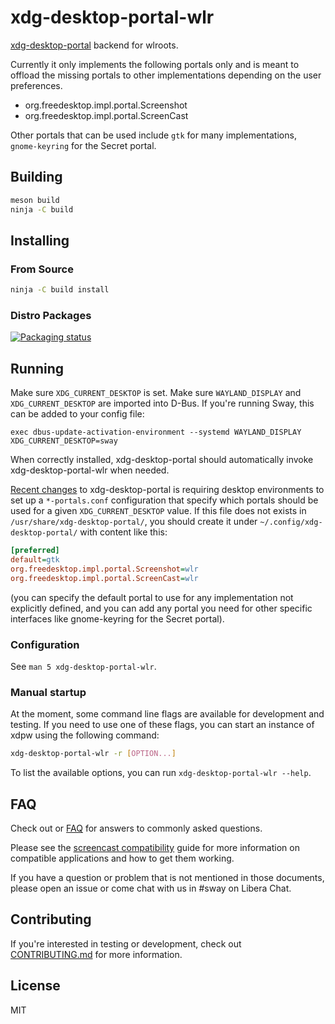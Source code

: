 # xdg-desktop-portal-wlr

[xdg-desktop-portal] backend for wlroots.

Currently it only implements the following portals only and is meant to offload the missing portals to other implementations depending on the user preferences.

- org.freedesktop.impl.portal.Screenshot
- org.freedesktop.impl.portal.ScreenCast

Other portals that can be used include `gtk` for many implementations, `gnome-keyring` for the Secret portal.

## Building

```sh
meson build
ninja -C build
```

## Installing

### From Source

```sh
ninja -C build install
```

### Distro Packages

[![Packaging status](https://repology.org/badge/vertical-allrepos/xdg-desktop-portal-wlr.svg)](https://repology.org/project/xdg-desktop-portal-wlr/versions)


## Running

Make sure `XDG_CURRENT_DESKTOP` is set. Make sure `WAYLAND_DISPLAY` and
`XDG_CURRENT_DESKTOP` are imported into D-Bus. If you're running Sway, this
can be added to your config file:

    exec dbus-update-activation-environment --systemd WAYLAND_DISPLAY XDG_CURRENT_DESKTOP=sway

When correctly installed, xdg-desktop-portal should automatically invoke
xdg-desktop-portal-wlr when needed.

[Recent changes](https://www.bassi.io/articles/2023/05/29/configuring-portals/) to xdg-desktop-portal is requiring desktop environments to set up a `*-portals.conf` configuration that specify which portals should be used for a given `XDG_CURRENT_DESKTOP` value. If this file does not exists in `/usr/share/xdg-desktop-portal/`, you should create it under `~/.config/xdg-desktop-portal/` with content like this:

```ini
[preferred]
default=gtk
org.freedesktop.impl.portal.Screenshot=wlr
org.freedesktop.impl.portal.ScreenCast=wlr
```

(you can specify the default portal to use for any implementation not explicitly defined, and you can add any portal you need for other specific interfaces like gnome-keyring for the Secret portal).

### Configuration

See `man 5 xdg-desktop-portal-wlr`.

### Manual startup

At the moment, some command line flags are available for development and
testing. If you need to use one of these flags, you can start an instance of
xdpw using the following command:

```sh
xdg-desktop-portal-wlr -r [OPTION...]
```

To list the available options, you can run `xdg-desktop-portal-wlr --help`.

## FAQ

Check out or [FAQ] for answers to commonly asked questions.

Please see the [screencast compatibility] guide for more information on
compatible applications and how to get them working.

If you have a question or problem that is not mentioned in those documents,
please open an issue or come chat with us in #sway on Libera Chat.

## Contributing

If you're interested in testing or development, check out
[CONTRIBUTING.md] for more information.

## License

MIT

[xdg-desktop-portal]: https://github.com/flatpak/xdg-desktop-portal
[FAQ]: https://github.com/emersion/xdg-desktop-portal-wlr/wiki/FAQ
[screencast compatibility]: https://github.com/emersion/xdg-desktop-portal-wlr/wiki/Screencast-Compatibility
[CONTRIBUTING.md]: CONTRIBUTING.md
